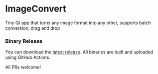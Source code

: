 # ImageConvert
Tiny Qt app that turns any image format into any other, supports batch conversion, drag and drop

### Binary Release
You can download the [latest release](https://github.com/selimsandal/imageconvert/releases). All binaries are built and uploaded using GitHub Actions.

All PRs welcome!
